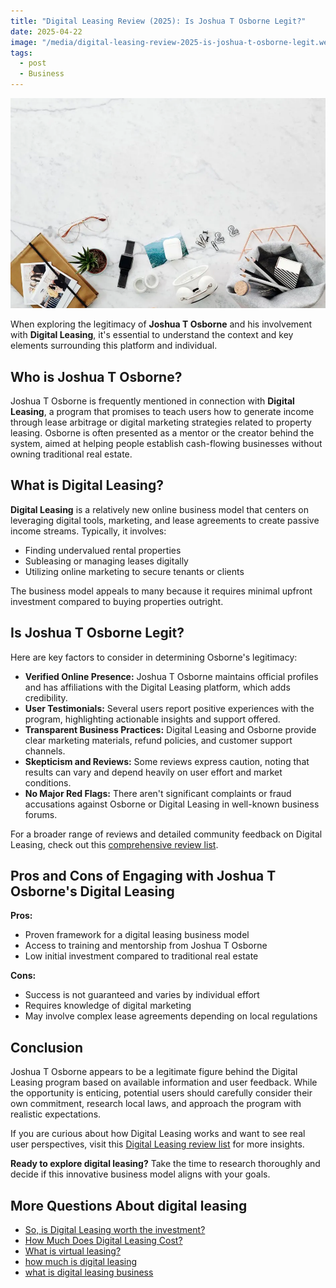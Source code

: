 ```yaml
---
title: "Digital Leasing Review (2025): Is Joshua T Osborne Legit?"
date: 2025-04-22
image: "/media/digital-leasing-review-2025-is-joshua-t-osborne-legit.webp"
tags:
  - post
  - Business
---
```


![Digital Leasing Review (2025): Is Joshua T Osborne Legit?](/media/digital-leasing-review-2025-is-joshua-t-osborne-legit.webp)

When exploring the legitimacy of **Joshua T Osborne** and his involvement with **Digital Leasing**, it's essential to understand the context and key elements surrounding this platform and individual.

## Who is Joshua T Osborne?

Joshua T Osborne is frequently mentioned in connection with **Digital Leasing**, a program that promises to teach users how to generate income through lease arbitrage or digital marketing strategies related to property leasing. Osborne is often presented as a mentor or the creator behind the system, aimed at helping people establish cash-flowing businesses without owning traditional real estate.

## What is Digital Leasing?

**Digital Leasing** is a relatively new online business model that centers on leveraging digital tools, marketing, and lease agreements to create passive income streams. Typically, it involves:

- Finding undervalued rental properties
- Subleasing or managing leases digitally
- Utilizing online marketing to secure tenants or clients

The business model appeals to many because it requires minimal upfront investment compared to buying properties outright.

## Is Joshua T Osborne Legit?

Here are key factors to consider in determining Osborne's legitimacy:

- **Verified Online Presence:** Joshua T Osborne maintains official profiles and has affiliations with the Digital Leasing platform, which adds credibility.
- **User Testimonials:** Several users report positive experiences with the program, highlighting actionable insights and support offered.
- **Transparent Business Practices:** Digital Leasing and Osborne provide clear marketing materials, refund policies, and customer support channels.
- **Skepticism and Reviews:** Some reviews express caution, noting that results can vary and depend heavily on user effort and market conditions.
- **No Major Red Flags:** There aren't significant complaints or fraud accusations against Osborne or Digital Leasing in well-known business forums.

For a broader range of reviews and detailed community feedback on Digital Leasing, check out this [comprehensive review list](https://curiouslists.com/posts/digital-leasing).

## Pros and Cons of Engaging with Joshua T Osborne's Digital Leasing

**Pros:**

- Proven framework for a digital leasing business model
- Access to training and mentorship from Joshua T Osborne
- Low initial investment compared to traditional real estate

**Cons:**

- Success is not guaranteed and varies by individual effort
- Requires knowledge of digital marketing
- May involve complex lease agreements depending on local regulations

## Conclusion

Joshua T Osborne appears to be a legitimate figure behind the Digital Leasing program based on available information and user feedback. While the opportunity is enticing, potential users should carefully consider their own commitment, research local laws, and approach the program with realistic expectations.

If you are curious about how Digital Leasing works and want to see real user perspectives, visit this [Digital Leasing review list](https://curiouslists.com/posts/digital-leasing) for more insights.

**Ready to explore digital leasing?** Take the time to research thoroughly and decide if this innovative business model aligns with your goals.

## More Questions About digital leasing

- [So, is Digital Leasing worth the investment?](/posts/so-is-digital-leasing-worth-the-investment)
- [How Much Does Digital Leasing Cost?](/posts/how-much-does-digital-leasing-cost)
- [What is virtual leasing?](/posts/what-is-virtual-leasing)
- [how much is digital leasing](/posts/how-much-is-digital-leasing)
- [what is digital leasing business](/posts/what-is-digital-leasing-business)
